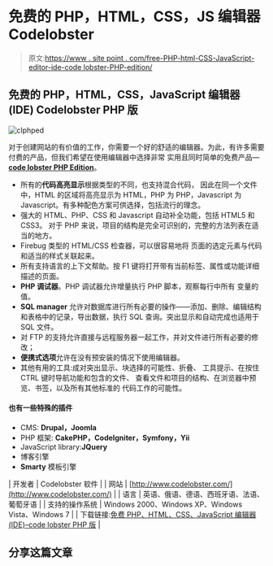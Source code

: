 # 免费的 PHP，HTML，CSS，JS 编辑器 Codelobster

> 原文:[https://www . site point . com/free-PHP-html-CSS-JavaScript-editor-ide-code lobster-PHP-edition/](https://www.sitepoint.com/free-php-html-css-javascript-editor-ide-codelobster-php-edition/)

## 免费的 PHP，HTML，CSS，JavaScript 编辑器(IDE) Codelobster PHP 版

![clphped](../Images/f07be8e3934cf75db8a40a6dffa9efc6.png "clphped")

对于创建网站的有价值的工作，你需要一个好的舒适的编辑器。为此，有许多需要付费的产品，但我们希望在使用编辑器中选择非常
实用且同时简单的免费产品—**[code lobster PHP Edition](http://www.codelobster.com/)**。

*   所有的**代码高亮显示**根据类型的不同，也支持混合代码，
    因此在同一个文件中，HTML 的区域将高亮显示为 HTML，PHP 为 PHP，Javascript 为 Javascript。有多种配色方案可供选择，包括流行的理念。
*   强大的 HTML、PHP、CSS 和 Javascript 自动补全功能，包括 HTML5 和 CSS3。
    对于 PHP 来说，项目的结构是完全可识别的，完整的方法列表在适当的地方。
*   Firebug 类型的 HTML/CSS 检查器，可以很容易地将
    页面的选定元素与代码和适当的样式关联起来。
*   所有支持语言的上下文帮助。按 F1 键将打开带有当前标签、属性或功能详细描述的页面。
*   **PHP 调试器**。PHP 调试器允许增量执行 PHP 脚本，观察每行中所有
    变量的值。
*   **SQL manager** 允许对数据库进行所有必要的操作——添加、删除、编辑结构
    和表格中的记录，导出数据，执行 SQL 查询。突出显示和自动完成也适用于 SQL 文件。
*   对 FTP 的支持允许直接与远程服务器一起工作，并对文件进行所有必要的修改；
*   **便携式选项**允许在没有预安装的情况下使用编辑器。
*   其他有用的工具:成对突出显示、块选择的可能性、折叠、
    工具提示、在按住 CTRL 键时导航功能和包含的文件、
    查看文件和项目的结构、在浏览器中预览、书签，以及所有其他标准的
    代码工作的可能性。

#### 也有一些特殊的插件

*   CMS: **Drupal，Joomla**
*   PHP 框架: **CakePHP，CodeIgniter，Symfony，Yii**
*   JavaScript library:**JQuery**
*   博客引擎
*   **Smarty** 模板引擎

| 开发者 | Codelobster 软件 |
| 网站 | [http://www.codelobster.com/](http://www.codelobster.com/) |
| 语言 | 英语、俄语、德语、西班牙语、法语、葡萄牙语 |
| 支持的操作系统 | Windows 2000、Windows XP、Windows Vista、Windows 7 |
| 下载链接:[免费 PHP、HTML、CSS、JavaScript 编辑器(IDE)–code lobster PHP 版](http://www.codelobster.com/download/) |

## 分享这篇文章